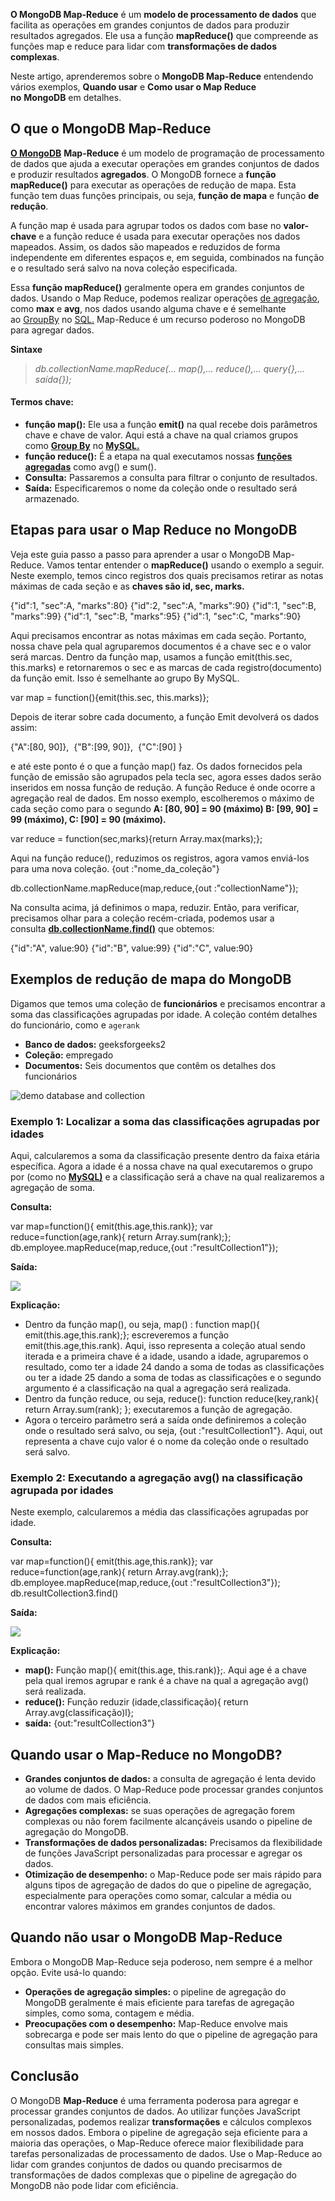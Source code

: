 **O MongoDB Map-Reduce** é um **modelo de processamento de dados** que facilita as operações em grandes conjuntos de dados para produzir resultados agregados. Ele usa a função **mapReduce()** que compreende as funções map e reduce para lidar com **transformações de dados complexas**.

Neste artigo, aprenderemos sobre o **MongoDB Map-Reduce** entendendo vários exemplos, **Quando usar** e **Como usar o Map Reduce no** **MongoDB** em detalhes.

## O que o MongoDB Map-Reduce

**[O MongoDB](https://www.geeksforgeeks.org/mongodb-an-introduction/)** **Map-Reduce** é um modelo de programação de processamento de dados que ajuda a executar operações em grandes conjuntos de dados e produzir resultados **agregados**. O MongoDB fornece a **função mapReduce()** para executar as operações de redução de mapa. Esta função tem duas funções principais, ou seja, **função de mapa** e função **de redução**.

A função map é usada para agrupar todos os dados com base no **valor-chave** e a função reduce é usada para executar operações nos dados mapeados. Assim, os dados são mapeados e reduzidos de forma independente em diferentes espaços e, em seguida, combinados na função e o resultado será salvo na nova coleção especificada.

Essa **função mapReduce()** geralmente opera em grandes conjuntos de dados. Usando o Map Reduce, podemos realizar operações [de agregação](https://www.geeksforgeeks.org/aggregation-in-mongodb/), como **max** e **avg**, nos dados usando alguma chave e é semelhante ao [GroupBy](https://www.geeksforgeeks.org/sql-group-by/) no [SQL.](https://www.geeksforgeeks.org/sql-tutorial/) Map-Reduce é um recurso poderoso no MongoDB para agregar dados.

**Sintaxe**

> _db.collectionName.mapReduce(... map(),... reduce(),... query{},... saída{});_

#### Termos chave:

- **função map():** Ele usa a função **emit()** na qual recebe dois parâmetros chave e chave de valor. Aqui está a chave na qual criamos grupos como **[Group By](https://www.geeksforgeeks.org/sql-group-by/)** no **[MySQL.](https://www.geeksforgeeks.org/mysql-introdution/)**
- **função reduce():** É a etapa na qual executamos nossas **[funções agregadas](https://www.geeksforgeeks.org/aggregate-functions-in-sql/)** como avg() e sum().
- **Consulta:** Passaremos a consulta para filtrar o conjunto de resultados.
- **Saída:** Especificaremos o nome da coleção onde o resultado será armazenado.

## Etapas para usar o Map Reduce no MongoDB

Veja este guia passo a passo para aprender a usar o MongoDB Map-Reduce. Vamos tentar entender o **mapReduce()** usando o exemplo a seguir. Neste exemplo, temos cinco registros dos quais precisamos retirar as notas máximas de cada seção e as **chaves são id, sec, marks.**

{"id":1, "sec":A, "marks":80}
{"id":2, "sec":A, "marks":90}
{"id":1, "sec":B, "marks":99}
{"id":1, "sec":B, "marks":95}
{"id":1, "sec":C, "marks":90}

Aqui precisamos encontrar as notas máximas em cada seção. Portanto, nossa chave pela qual agruparemos documentos é a chave sec e o valor será marcas. Dentro da função map, usamos a função emit(this.sec, this.marks) e retornaremos o sec e as marcas de cada registro(documento) da função emit. Isso é semelhante ao grupo By MySQL.

var map = function(){emit(this.sec, this.marks)};

Depois de iterar sobre cada documento, a função Emit devolverá os dados assim:

{"A":[80, 90]},  {"B":[99, 90]},  {"C":[90] } 

e até este ponto é o que a função map() faz. Os dados fornecidos pela função de emissão são agrupados pela tecla sec, agora esses dados serão inseridos em nossa função de redução. A função Reduce é onde ocorre a agregação real de dados. Em nosso exemplo, escolheremos o máximo de cada seção como para o segundo **A: [80, 90] = 90 (máximo) B: [99, 90] = 99 (máximo), C: [90] = 90 (máximo).**

var reduce = function(sec,marks){return Array.max(marks);};

Aqui na função reduce(), reduzimos os registros, agora vamos enviá-los para uma nova coleção. {out :"nome_da_coleção"}

db.collectionName.mapReduce(map,reduce,{out :"collectionName"});

Na consulta acima, já definimos o mapa, reduzir. Então, para verificar, precisamos olhar para a coleção recém-criada, podemos usar a consulta **[db.collectionName.find()](https://www.geeksforgeeks.org/mongodb-db-collection-find-method/)** que obtemos:

{"id":"A", value:90}
{"id":"B", value:99}
{"id":"C", value:90}

## Exemplos de redução de mapa do MongoDB

Digamos que temos uma coleção de **funcionários** e precisamos encontrar a soma das classificações agrupadas por idade. A coleção contém detalhes do funcionário, como e `agerank`

- **Banco de dados:** geeksforgeeks2
- **Coleção:** empregado
- **Documentos:** Seis documentos que contêm os detalhes dos funcionários

![demo database and collection](https://media.geeksforgeeks.org/wp-content/uploads/20210202161424/databsereducemap.jpg)

### **Exemplo 1: Localizar a soma das classificações agrupadas por idades**

Aqui, calcularemos a soma da classificação presente dentro da faixa etária específica. Agora a idade é a nossa chave na qual executaremos o grupo por (como no **[MySQL)](https://www.geeksforgeeks.org/what-is-mysql/)** e a classificação será a chave na qual realizaremos a agregação de soma.

**Consulta:**

var map=function(){ emit(this.age,this.rank)};
var reduce=function(age,rank){ return Array.sum(rank);};
db.employee.mapReduce(map,reduce,{out :"resultCollection1"});

**Saída:**

![](https://media.geeksforgeeks.org/wp-content/uploads/20210202162252/mapreduceexample1.jpg)

**Explicação:**

- Dentro da função map(), ou seja, map() : function map(){ emit(this.age,this.rank);}; escreveremos a função emit(this.age,this.rank). Aqui, isso representa a coleção atual sendo iterada e a primeira chave é a idade, usando a idade, agruparemos o resultado, como ter a idade 24 dando a soma de todas as classificações ou ter a idade 25 dando a soma de todas as classificações e o segundo argumento é a classificação na qual a agregação será realizada.
- Dentro da função reduce, ou seja, reduce(): function reduce(key,rank){ return Array.sum(rank); }; executaremos a função de agregação.
- Agora o terceiro parâmetro será a saída onde definiremos a coleção onde o resultado será salvo, ou seja, {out :"resultCollection1"}. Aqui, out representa a chave cujo valor é o nome da coleção onde o resultado será salvo.

### **Exemplo 2: Executando a agregação avg() na classificação agrupada por idades**

Neste exemplo, calcularemos a média das classificações agrupadas por idade.

**Consulta:**

var map=function(){ emit(this.age,this.rank)};
var reduce=function(age,rank){ return Array.avg(rank);};
db.employee.mapReduce(map,reduce,{out :"resultCollection3"});
db.resultCollection3.find()

**Saída:**

![](https://media.geeksforgeeks.org/wp-content/uploads/20210202162747/mapreduceexample2.jpg)

**Explicação:**

- **map():** Função map(){ emit(this.age, this.rank)};. Aqui age é a chave pela qual iremos agrupar e rank é a chave na qual a agregação avg() será realizada.
- **reduce():** Função reduzir (idade,classificação){ return Array.avg(classificação)l};
- **saída:** {out:"resultCollection3"}

## Quando usar o Map-Reduce no MongoDB?

- **Grandes conjuntos de dados:** a consulta de agregação é lenta devido ao volume de dados. O Map-Reduce pode processar grandes conjuntos de dados com mais eficiência.
- **Agregações complexas:** se suas operações de agregação forem complexas ou não forem facilmente alcançáveis usando o pipeline de agregação do MongoDB.
- **Transformações de dados personalizadas:** Precisamos da flexibilidade de funções JavaScript personalizadas para processar e agregar os dados.
- **Otimização de desempenho:** o Map-Reduce pode ser mais rápido para alguns tipos de agregação de dados do que o pipeline de agregação, especialmente para operações como somar, calcular a média ou encontrar valores máximos em grandes conjuntos de dados.

## **Quando não usar o MongoDB Map-Reduce**

Embora o MongoDB Map-Reduce seja poderoso, nem sempre é a melhor opção. Evite usá-lo quando:

- **Operações de agregação simples:** o pipeline de agregação do MongoDB geralmente é mais eficiente para tarefas de agregação simples, como soma, contagem e média.
- **Preocupações com o desempenho:** Map-Reduce envolve mais sobrecarga e pode ser mais lento do que o pipeline de agregação para consultas mais simples.

## Conclusão

O MongoDB **Map-Reduce** é uma ferramenta poderosa para agregar e processar grandes conjuntos de dados. Ao utilizar funções JavaScript personalizadas, podemos realizar **transformações** e cálculos complexos em nossos dados. Embora o pipeline de agregação seja eficiente para a maioria das operações, o Map-Reduce oferece maior flexibilidade para tarefas personalizadas de processamento de dados. Use o Map-Reduce ao lidar com grandes conjuntos de dados ou quando precisarmos de transformações de dados complexas que o pipeline de agregação do MongoDB não pode lidar com eficiência.